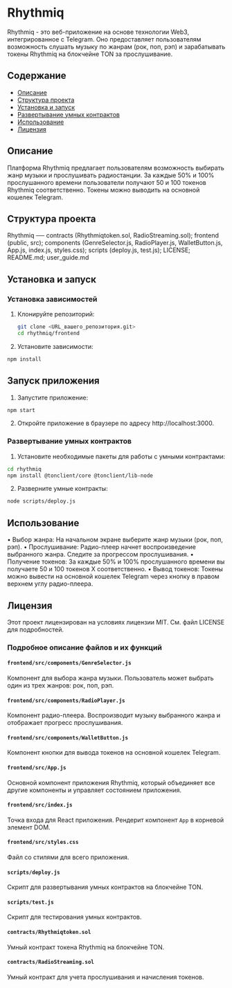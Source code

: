 # Rhythmiq

Rhythmiq - это веб-приложение на основе технологии Web3, интегрированное с Telegram. Оно предоставляет пользователям возможность слушать музыку по жанрам (рок, поп, рэп) и зарабатывать токены Rhythmiq на блокчейне TON за прослушивание.

## Содержание

- [Описание](#описание)
- [Структура проекта](#структура-проекта)
- [Установка и запуск](#установка-и-запуск)
- [Развертывание умных контрактов](#развертывание-умных-контрактов)
- [Использование](#использование)
- [Лицензия](#лицензия)

## Описание

Платформа Rhythmiq предлагает пользователям возможность выбирать жанр музыки и прослушивать радиостанции. За каждые 50% и 100% прослушанного времени пользователи получают 50 и 100 токенов Rhythmiq соответственно. Токены можно выводить на основной кошелек Telegram.

## Структура проекта

Rhythmiq ── contracts (Rhythmiqtoken.sol, RadioStreaming.sol); frontend (public, src); components (GenreSelector.js, RadioPlayer.js, WalletButton.js, App.js, index.js, styles.css); scripts (deploy.js, test.js); LICENSE; README.md; user_guide.md          

## Установка и запуск

### Установка зависимостей

1. Клонируйте репозиторий:

   ```bash
   git clone <URL_вашего_репозитория.git>
   cd rhythmiq/frontend
   ```

2.	Установите зависимости:

   ```bash
npm install
```


## Запуск приложения

1.	Запустите приложение:
 
``` bash
npm start
```


2.	Откройте приложение в браузере по адресу http://localhost:3000.


### Развертывание умных контрактов

1.	Установите необходимые пакеты для работы с умными контрактами:

``` bash
cd rhythmiq
npm install @tonclient/core @tonclient/lib-node
``` 


2.	Разверните умные контракты:
``` bash
node scripts/deploy.js
``` 


## Использование

•	Выбор жанра: На начальном экране выберите жанр музыки (рок, поп, рэп).
•	Прослушивание: Радио-плеер начнет воспроизведение выбранного жанра. Следите за прогрессом прослушивания.
•	Получение токенов: За каждые 50% и 100% прослушанного времени вы получаете 50 и 100 токенов X соответственно.
•	Вывод токенов: Токены можно вывести на основной кошелек Telegram через кнопку в правом верхнем углу радио-плеера.

## Лицензия

Этот проект лицензирован на условиях лицензии MIT. См. файл LICENSE для подробностей.

### Подробное описание файлов и их функций

#### `frontend/src/components/GenreSelector.js`

Компонент для выбора жанра музыки. Пользователь может выбрать один из трех жанров: рок, поп, рэп.

#### `frontend/src/components/RadioPlayer.js`

Компонент радио-плеера. Воспроизводит музыку выбранного жанра и отображает прогресс прослушивания.

#### `frontend/src/components/WalletButton.js`

Компонент кнопки для вывода токенов на основной кошелек Telegram.

#### `frontend/src/App.js`

Основной компонент приложения Rhythmiq, который объединяет все другие компоненты и управляет состоянием приложения.

#### `frontend/src/index.js`

Точка входа для React приложения. Рендерит компонент `App` в корневой элемент DOM.

#### `frontend/src/styles.css`

Файл со стилями для всего приложения.

#### `scripts/deploy.js`

Скрипт для развертывания умных контрактов на блокчейне TON.

#### `scripts/test.js`

Скрипт для тестирования умных контрактов.

#### `contracts/Rhythmiqtoken.sol`

Умный контракт токена Rhythmiq на блокчейне TON.

#### `contracts/RadioStreaming.sol`

Умный контракт для учета прослушивания и начисления токенов.
